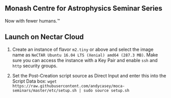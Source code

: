 Monash Centre for Astrophysics Seminar Series
---------------------------------------------

Now with fewer humans.™

Launch on Nectar Cloud
----------------------

1. Create an instance of flavor `m2.tiny` or above and select the image name as `NeCTAR Ubuntu 16.04 LTS (Xenial) amd64 (287.3 MB)`. Make sure you can access the instance with a Key Pair and enable `ssh` and `http` security groups.

2. Set the Post-Creation script source as Direct Input and enter this into the Script Data box: `wget https://raw.githubusercontent.com/andycasey/moca-seminars/master/etc/setup.sh | sudo source setup.sh`

